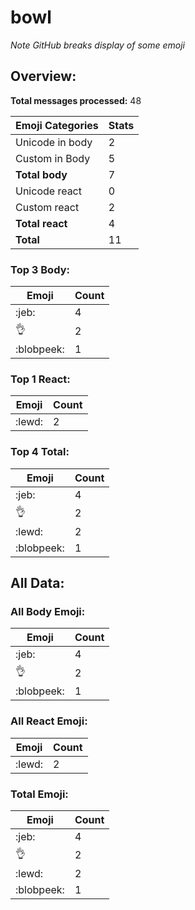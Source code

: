 # bowl

*Note GitHub breaks display of some emoji*

## Overview:

**Total messages processed:** 48

Emoji Categories | Stats
-------|--------
Unicode in body | 2
Custom in Body | 5
**Total body** | 7
Unicode react | 0
Custom react | 2
**Total react** | 4
**Total** | 11

### Top 3 Body:

Emoji | Count
-------|--------
:jeb: | 4
:ok_hand: | 2
:blobpeek: | 1

### Top 1 React:

Emoji | Count
-------|--------
:lewd: | 2

### Top 4 Total:

Emoji | Count
-------|--------
:jeb: | 4
:ok_hand: | 2
:lewd: | 2
:blobpeek: | 1

## All Data:

### All Body Emoji:

Emoji | Count
-------|--------
:jeb: | 4
:ok_hand: | 2
:blobpeek: | 1

### All React Emoji:

Emoji | Count
-------|--------
:lewd: | 2

### Total Emoji:

Emoji | Count
-------|--------
:jeb: | 4
:ok_hand: | 2
:lewd: | 2
:blobpeek: | 1

